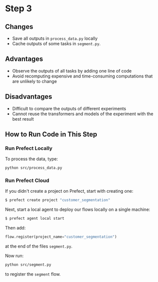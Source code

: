 # Step 3

## Changes
* Save all outputs in `process_data.py` locally
* Cache outputs of some tasks in `segment.py`.

## Advantages
* Observe the outputs of all tasks by adding one line of code
* Avoid recomputing expensive and time-consuming computations that are unlikely to change 

## Disadvantages
* Difficult to compare the outputs of different experiments
* Cannot reuse the transformers and models of the experiment with the best result

## How to Run Code in This Step
### Run Prefect Locally
To process the data, type:
```bash
python src/process_data.py
```

### Run Prefect Cloud
If you didn't create a project on Prefect, start with creating one:
```bash
$ prefect create project "customer_segmentation"
```
Next, start a local agent to deploy our flows locally on a single machine:
```bash
$ prefect agent local start
```
Then add:
```python
flow.register(project_name="customer_segmentation")
```
at the end of the files `segment.py`.

Now run:
```bash
python src/segment.py
```
to register the `segment` flow.



